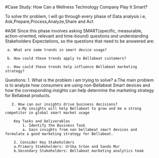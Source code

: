 #Case Study: How Can a Wellness Technology Company Play It Smart?


To solve thr problem, I will go through every phase of Data analysis i.e, Ask,Prepare,Process,Analyze,Share and Act

#ASK
     Since this phase involves asking SMART(specific, measurable, action-oriented, relevant and time-bound) questions and understanding Stakeholders Expectations, so the      questions that need to be answered are:

     a. What are some trends in smart device usage?

     b. How could these trends apply to Bellabeat customers?

     c. How could these trends help influence Bellabeat marketing strategy?

 Questions:
      1. What is the problem i am  trying to solve?
         a.The main problem is to analyze how consumers are using non-Bellabeat Smart devices and how the corresponding insights can help determine the marketing                  strategy for Bellabeat products.

       2. How can our insights drive business decisions?
          a.My insights will help Bellabeat to grow and be a strong competitor in global smart market usage

        Key Tasks and Deliverables
            1. Identify the Business Task
            a. Gain insights from non bellabeat smart devices and formulate a good marketing strategy for Bellabeat.

        2. Consider Key Stakeholders
        a.Primary Stakeholders: Urška Sršen and Sando Mur
        b.Secondary Stakeholders: Bellabeat marketing analytics team
